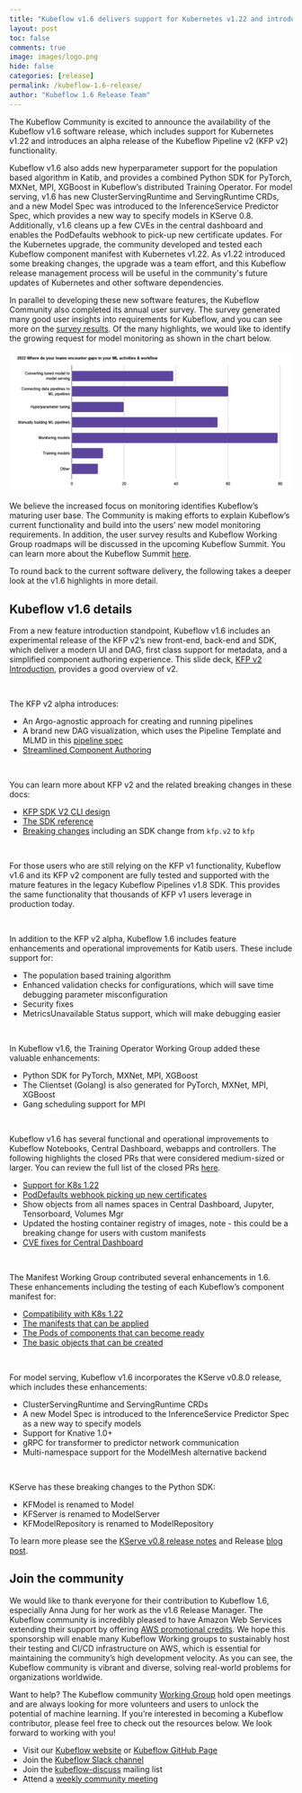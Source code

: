 ```yaml
---
title: "Kubeflow v1.6 delivers support for Kubernetes v1.22 and introduces an alpha release of the Kubeflow Pipeline v2 functionality"
layout: post
toc: false
comments: true
image: images/logo.png
hide: false
categories: [release]
permalink: /kubeflow-1.6-release/
author: "Kubeflow 1.6 Release Team"
---
```


The Kubeflow Community is excited to announce the availability of the Kubeflow v1.6 software release, which includes
 support for Kubernetes v1.22 and introduces an alpha release of the Kubeflow Pipeline v2 (KFP v2) functionality. 

Kubeflow v1.6 also adds new hyperparameter support for the population based algorithm in Katib, and provides a combined
 Python SDK for PyTorch, MXNet, MPI, XGBoost in Kubeflow’s distributed Training Operator. For model serving, v1.6 has
 new ClusterServingRuntime and ServingRuntime CRDs, and a new Model Spec was introduced to the InferenceService
 Predictor Spec, which provides a new way to specify models in KServe 0.8. Additionally, v1.6 cleans up a few CVEs in
 the central dashboard and enables the PodDefaults webhook to pick-up new certificate updates.   For the Kubernetes upgrade,
 the community developed and tested each Kubeflow component manifest with Kubernetes v1.22.  As v1.22 introduced some breaking changes, the upgrade was a team effort, and this Kubeflow release management process will be useful in the community's future updates of Kubernetes and other software dependencies.  
 
In parallel to developing these new software features, the Kubeflow Community also completed its annual user survey.
 The survey generated many good user insights into requirements for Kubeflow, and you can see more on the
 [survey results](https://docs.google.com/document/d/1TLl8iFWQ-x2pVAHV9G8GFYMgAOuN2VFOnZV2JQNA-uc/edit#). Of the many
 highlights, we would like to identify the growing request for model monitoring as shown in the chart below.

![2022 User Survey Gaps In ML Activities and Workflow](/images/2022-08-24-kubeflow-1.6-release/2022-user-survey-gaps-in-ml-activities-and-workflow.png)

We believe the increased focus on monitoring identifies Kubeflow’s maturing user base. The Community is making efforts
 to explain Kubeflow’s current functionality and build into the users’ new model monitoring requirements. In addition,
 the user survey results and Kubeflow Working Group roadmaps will be discussed in the upcoming Kubeflow Summit. You can
 learn more about the Kubeflow Summit [here](https://docs.google.com/document/d/1fLg1EqVtJekcXxT8GM_Rqg0-G-vIDVCrzuxE06Oq9dI/edit).

To round back to the current software delivery, the following takes a deeper look at the v1.6 highlights in more detail.

## Kubeflow v1.6 details

From a new feature introduction standpoint, Kubeflow v1.6 includes an experimental release of the KFP v2’s new front-end,
 back-end and SDK, which deliver a modern UI and DAG, first class support for metadata, and a simplified component
 authoring experience. This slide deck, [KFP v2 Introduction](https://docs.google.com/presentation/d/1HzMwtI2QN67xQp2lSxmuXhitEsukLB7mvZx4KAPub3A/edit#slide=id.gecbd775238_0_20),
 provides a good overview of v2. 

<br />

The KFP v2 alpha introduces: 

- An Argo-agnostic approach for creating and running pipelines 
- A brand new DAG visualization, which uses the Pipeline Template and MLMD in this [pipeline spec](https://github.com/kubeflow/pipelines/blob/master/api/v2alpha1/pipeline_spec.proto)
- [Streamlined Component Authoring](https://docs.google.com/presentation/d/1HzMwtI2QN67xQp2lSxmuXhitEsukLB7mvZx4KAPub3A/edit#slide=id.gecbd775238_0_438)

<br />

You can learn more about KFP v2 and the related breaking changes in these docs:

- [KFP SDK V2 CLI design](ahttps://docs.google.com/document/d/1Z79ebKaf3hjyadSRsme1Qo7F-Tqu4qM1cyKuLeu2PgA/edit)
- [The SDK reference](https://kubeflow-pipelines.readthedocs.io/en/master/)
- [Breaking changes](https://docs.google.com/document/d/1nCUUVRXexXbQ0LDkGHsMIBDSu1WvJA9Upy1JzybNVMk/edit) including an SDK change from `kfp.v2` to `kfp` 

<br />

For those users who are still relying on the KFP v1 functionality, Kubeflow v1.6 and its KFP v2 component are fully
 tested and supported with the mature features in the legacy Kubeflow Pipelines v1.8 SDK. This provides the same
 functionality that thousands of KFP v1 users leverage in production today.   

<br />

In addition to the KFP v2 alpha, Kubeflow 1.6 includes feature enhancements and operational improvements for Katib
 users. These include support for:

- The population based training algorithm
- Enhanced validation checks for configurations, which will save time debugging parameter misconfiguration
- Security fixes
- MetricsUnavailable Status support, which will make debugging easier

<br />

In Kubeflow v1.6, the Training Operator Working Group added these valuable enhancements:

- Python SDK for PyTorch, MXNet, MPI, XGBoost  
- The Clientset (Golang) is also generated for PyTorch, MXNet, MPI, XGBoost   
- Gang scheduling support for MPI

<br />

Kubeflow v1.6 has several functional and operational improvements to Kubeflow Notebooks, Central Dashboard, webapps and
 controllers. The following highlights the closed PRs that were considered medium-sized or larger. You can review
 the full list of the closed PRs [here](https://github.com/kubeflow/kubeflow/pulls?page=1&q=is%3Apr+is%3Aclosed).

- [Support for K8s 1.22](https://github.com/kubeflow/kubeflow/issues/6353)
- [PodDefaults webhook picking up new certificates](https://github.com/kubeflow/kubeflow/issues/5560) 
- Show objects from all names spaces in Central Dashboard, Jupyter, Tensorboard, Volumes Mgr
- Updated the hosting container registry of images, note - this could be a breaking change for users with custom manifests
- [CVE fixes for Central Dashboard](https://github.com/kubeflow/kubeflow/pull/6519)  

<br />

The Manifest Working Group contributed several enhancements in 1.6. These enhancements including the testing of each
 Kubeflow’s component manifest for:

- [Compatibility with K8s 1.22](https://github.com/kubeflow/manifests/pull/2230)
- [The manifests that can be applied](https://github.com/kubeflow/manifests/pull/2230)
- [The Pods of components that can become ready](https://github.com/kubeflow/manifests/pull/2230)
- [The basic objects that can be created](https://github.com/kubeflow/manifests/pull/2249)

<br />

For model serving, Kubeflow v1.6 incorporates the KServe v0.8.0 release, which includes these enhancements:

- ClusterServingRuntime and ServingRuntime CRDs 
- A new Model Spec is introduced to the InferenceService Predictor Spec as a new way to specify models
- Support for Knative 1.0+ 
- gRPC for transformer to predictor network communication
- Multi-namespace support for the ModelMesh alternative backend

<br />

KServe has these breaking changes to the Python SDK:

- KFModel is renamed to Model
- KFServer is renamed to ModelServer
- KFModelRepository is renamed to ModelRepository

To learn more please see the [KServe v0.8 release notes](https://github.com/kserve/kserve/releases/tag/v0.8.0) and
 Release [blog post](https://kserve.github.io/website/0.9/blog/articles/2022-02-18-KServe-0.8-release/).

## Join the community

We would like to thank everyone for their contribution to Kubeflow 1.6, especially Anna Jung for her work as the v1.6 Release Manager. The Kubeflow community is incredibly pleased
 to have Amazon Web Services extending their support by offering [AWS promotional credits](https://aws.amazon.com/awscredits/).
 We hope this sponsorship will enable many Kubeflow Working groups to sustainably host their testing and CI/CD
 infrastructure on AWS, which is essential for maintaining the community’s high development velocity. As you can see,
 the Kubeflow community is vibrant and diverse, solving real-world problems for organizations worldwide.

Want to help? The Kubeflow community [Working Group](https://github.com/kubeflow/community/blob/master/wg-list.md) hold
 open meetings and are always looking for more volunteers and users to unlock the potential of machine learning. If
 you’re interested in becoming a Kubeflow contributor, please feel free to check out the resources below. We look
 forward to working with you!

- Visit our [Kubeflow website](https://www.kubeflow.org/) or [Kubeflow GitHub Page](https://github.com/kubeflow)
- Join the [Kubeflow Slack channel](https://join.slack.com/t/kubeflow/shared_invite/enQtMjgyMzMxNDgyMTQ5LWUwMTIxNmZlZTk2NGU0MmFiNDE4YWJiMzFiOGNkZGZjZmRlNTExNmUwMmQ2NzMwYzk5YzQxOWQyODBlZGY2OTg)
- Join the [kubeflow-discuss](https://groups.google.com/g/kubeflow-discuss) mailing list
- Attend a [weekly community meeting](https://www.kubeflow.org/docs/about/community/)
